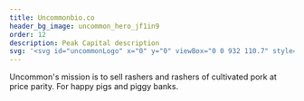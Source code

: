 ```yaml
---
title: Uncommonbio.co
header_bg_image: uncommon_hero_jf1in9
order: 12
description: Peak Capital description
svg: '<svg id="uncommonLogo" x="0" y="0" viewBox="0 0 932 110.7" style="enable-background:new 0 0 932 110.7; fill: currentColor;"><path id="n7" class="uncommonLogo-letter" d="M828.9 3.5h30.5v9.6C865.6 4.9 878.2 0 889.3 0c10.2 0 21.6 3.1 28.1 9.1 8.4 7.5 14.7 19.9 14.7 32v66.4h-30.3V48.8c0-5-1.8-12.9-4.6-15.7-2.7-2.8-6.7-6.8-16.2-6.8s-14.8 4.9-17.5 8.9c-2.3 3.3-4.1 7.4-4.1 13.6v58.8h-30.5V3.5z"></path><path id="o6" class="uncommonLogo-letter" d="M801.2 17.2c-10.8-10.7-24.1-16-39.6-16s-28.7 5.3-39.5 16C711.4 27.7 706 40.6 706 56c0 15.3 5.4 28.3 16.1 39 10.7 10.5 23.9 15.8 39.5 15.8s28.8-5.3 39.6-16C812 84.3 817.5 71.3 817.5 56c0-15.4-5.4-28.3-16.3-38.8zm-21.7 57.1c-4.9 5-10.8 7.5-17.9 7.5s-13-2.5-17.7-7.5c-4.9-5-7.3-11.1-7.3-18.4 0-7.2 2.4-13.4 7.1-18.4 4.9-5 10.8-7.5 17.9-7.5s13 2.5 17.9 7.5c4.9 5 7.3 11.1 7.3 18.4 0 7.3-2.5 13.4-7.3 18.4z"></path><path id="mm5" class="uncommonLogo-letter" d="M446.9 3.5h30.5v9.6C483.6 4.9 496.2 0 507.3 0c10.2 0 21.6 3.1 28.1 9.1 3.3 2.9 6.3 6.7 8.7 10.8 3.7-4.2 6.3-6.8 6.3-6.8C557.1 6.2 569.1 0 580.2 0c10.2 0 21.6 3.1 28.1 9.1 3.3 3 6.3 6.7 8.7 10.9 3.7-4.2 6.4-6.9 6.4-6.9C630.1 6.2 642.1 0 653.2 0c10.2 0 21.6 3.1 28.1 9.1 8.4 7.5 14.7 19.9 14.7 32v66.4h-30.3V48.7c0-5-1.8-12.9-4.6-15.7-2.7-2.8-6.7-6.8-16.2-6.8s-14.8 4.9-17.5 8.9c-2.3 3.3-4.1 7.4-4.1 13.6v58.8h-30.7V48.7c0-5-1.8-12.9-4.6-15.7-2.7-2.8-6.7-6.8-16.2-6.8s-14.8 4.9-17.5 8.9c-2.3 3.3-4.1 7.4-4.1 13.6v58.8h-30.6V48.7c0-5-1.8-12.9-4.6-15.7-2.7-2.8-6.7-6.8-16.2-6.8s-14.8 4.9-17.5 8.9c-2.3 3.3-4.1 7.4-4.1 13.6v58.8h-30.5V3.5z"></path><path id="o4" class="uncommonLogo-letter" d="M420 17.2c-10.8-10.7-24.1-16-39.6-16s-28.7 5.3-39.5 16c-10.7 10.5-16.1 23.5-16.1 38.8 0 15.3 5.4 28.3 16.1 39 10.7 10.5 23.9 15.8 39.5 15.8s28.8-5.3 39.6-16c10.8-10.5 16.3-23.5 16.3-38.8 0-15.4-5.4-28.3-16.3-38.8zm-21.7 57.1c-4.9 5-10.8 7.5-17.9 7.5s-13-2.5-17.7-7.5c-4.9-5-7.3-11.1-7.3-18.4 0-7.2 2.4-13.4 7.1-18.4 4.9-5 10.8-7.5 17.9-7.5s13 2.5 17.9 7.5c4.9 5 7.3 11.1 7.3 18.4 0 7.3-2.4 13.4-7.3 18.4z"></path><path id="c3" class="uncommonLogo-letter" d="M247.1 16.8c10.4-10.4 23.4-15.6 39.1-15.6 13.6 0 25.5 4.5 35.6 13.4l-11.3 26.5c-6.8-7.3-14.6-11-23.2-11-7.2 0-13.2 2.5-18.1 7.5-4.9 4.9-7.3 11.2-7.3 18.9 0 7.6 2.4 13.7 7.1 18.4 4.9 4.7 10.8 7 17.9 7 8.9 0 16.7-3.7 23.6-11l11.3 26.5c-10.1 8.9-22 13.4-35.6 13.4-15.7 0-28.8-5.2-39.3-15.6-10.4-10.4-15.5-23.5-15.5-39.1s5.2-28.9 15.7-39.3z"></path><path id="n2" class="uncommonLogo-letter" d="M117.8 3.5h30.5v9.6C154.5 4.9 167.1 0 178.2 0c10.2 0 21.6 3.1 28.1 9.1 8.4 7.5 14.7 19.9 14.7 32v66.4h-30.3V48.7c0-5-1.8-12.9-4.6-15.7-2.7-2.8-6.7-6.8-16.2-6.8s-14.8 4.9-17.5 8.9c-2.3 3.3-4.1 7.4-4.1 13.6v58.8h-30.5V3.5z"></path><path id="u1" class="uncommonLogo-letter" d="M103.1 107.2H72.6v-9.6c-6.2 8.2-18.8 13.1-29.9 13.1-10.2 0-21.6-3.1-28.1-9.1C6.3 94.1 0 81.7 0 69.6V3.2h30.3V62c0 5 1.8 12.9 4.6 15.7 2.7 2.8 6.7 6.8 16.2 6.8s14.8-4.9 17.5-8.9c2.3-3.3 4.1-7.4 4.1-13.6V3.2h30.5v104z"></path></svg>'
---
```

Uncommon's mission is to sell rashers and rashers of cultivated pork at price parity.
For happy pigs and piggy banks.